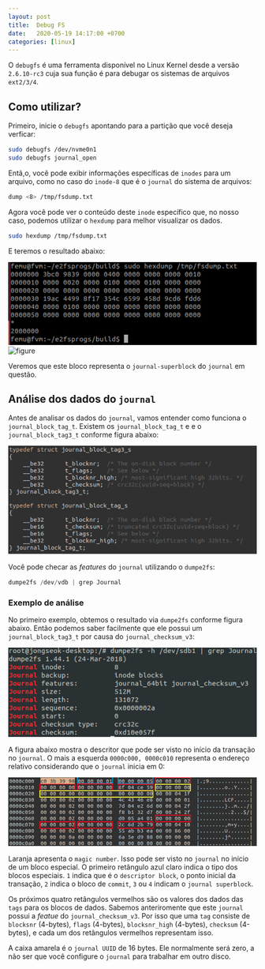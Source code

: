 ```yaml
---
layout: post
title:  Debug FS
date:   2020-05-19 14:17:00 +0700
categories: [linux]
---
```


O `debugfs` é uma ferramenta disponível no Linux Kernel desde a versão `2.6.10-rc3`
cuja sua função é para debugar os sistemas de arquivos `ext2/3/4`.

## Como utilizar?

Primeiro, inicie o `debugfs` apontando para a partição que você deseja verficar:

```bash
sudo debugfs /dev/nvme0n1
sudo debugfs journal_open
```

Entã,o, você pode exibir informações específicas de `inodes` para um arquivo,
como no caso do `inode-8` que é o `journal` do sistema de arquivos:

```bash
dump <8> /tmp/fsdump.txt
```

Agora você pode ver o conteúdo deste `inode` específico que, no nosso caso, podemos
utilizar o `hexdump` para melhor visualizar os dados.

```bash
sudo hexdump /tmp/fsdump.txt
```

E teremos o resultado abaixo:

![figure](images/journal_data.png)
![figure](../../../../images/journal_data.png)

Veremos que este bloco representa o `journal-superblock` do `journal` em questão.

## Análise dos dados do `journal`

Antes de analisar os dados do `journal`, vamos entender como funciona o `journal_block_tag_t`. Existem
os `journal_block_tag_t` e e o `journal_block_tag3_t` conforme figura abaixo:

![figure](images/journal_tag_struct.png)

Você pode checar as _features_ do `journal` utilizando o `dumpe2fs`:

```c
dumpe2fs /dev/vdb | grep Journal
```

### Exemplo de análise

No primeiro exemplo, obtemos o resultado via `dumpe2fs` conforme figura abaixo. Então podemos
saber facilmente que ele possui um `journal_block_tag3_t` por causa do `journal_checksum_v3`:

![figure](images/journal_checksum.png)

A figura abaixo mostra o descritor que pode ser visto no início da transação no `journal`. O
mais a esquerda `0000c000, 0000c010` representa o endereço relativo considerando que o `journal`
inicia em 0:

![figure](images/journal_raw.png)

Laranja apresenta o `magic number`. Isso pode ser visto no `journal` no início de um bloco especial.
O primeiro retângulo azul claro indica o tipo dos blocos especiais. `1` indica que é o `descriptor block`,
o ponto inicial da transação, `2` indica o bloco de `commit`, `3` ou `4` indicam o `journal superblock`.

Os próximos quatro retângulos vermelhos são os valores dos dados das `tags` para os blocos de dados. Sabemos
anteriromente que este `journal` possui a _featue_ do `journal_checksum_v3`. Por isso que uma `tag` consiste
de `blocksnr` (4-bytes), `flags` (4-bytes), `blocksnr_high` (4-bytes), `checksum` (4-bytes), e cada um
dos retângulos vermelhos representam isso.

A caixa amarela é o `journal UUID` de 16 bytes. Ele normalmente será zero, a não ser que você configure o
`journal` para trabalhar em outro disco.


